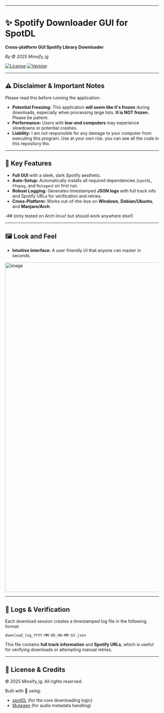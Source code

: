 
-----

# ✨ Spotify Downloader GUI for SpotDL

**Cross-platform GUI Spotify Library Downloader**

*By © 2025 Minxify_ig*

[![License](https://img.shields.io/badge/license-GNU-blue.svg)](LICENSE)
[![Version](https://img.shields.io/badge/version-1.0.0-green.svg)]()


-----
## ⚠️ Disclaimer & Important Notes

Please read this before running the application:

  * **Potential Freezing:** This application **will seem like it's frozen** during downloads, especially when processing large lists. **It is NOT frozen.** Please be patient.
  * **Performance:** Users with **low-end computers** may experience slowdowns or potential crashes.
  * **Liability:** I am not responsible for any damage to your computer from executing this program. Use at your own risk. you can see all the code in this repository tho.

-----

## 🚀 Key Features

  * **Full GUI** with a sleek, dark Spotify aesthetic.
  * **Auto-Setup:** Automatically installs all required dependencies (`spotDL`, `FFmpeg`, and `Mutagen`) on first run.
  * **Robust Logging:** Generates timestamped **JSON logs** with full track info and Spotify URLs for verification and retries.
  * **Cross-Platform:** Works out-of-the-box on **Windows**, **Debian/Ubuntu**, and **Manjaro/Arch**.

-## (only tested on Arch linux! but should work anywhere else!)

-----

## 🖼️ Look and Feel

  * **Intuitive Interface:** A user-friendly UI that anyone can master in seconds.
<img width="1920" height="1080" alt="image" src="https://github.com/user-attachments/assets/1f1963e3-8bd8-4da3-acce-013921f85a8e" />


-----

## 💾 Logs & Verification

Each download session creates a timestamped log file in the following format:

`download_log_YYYY-MM-DD_HH-MM-SS.json`

This file contains **full track information** and **Spotify URLs**, which is useful for verifying downloads or attempting manual retries.

-----

## 🪩 License & Credits

© 2025 Minxify\_ig. All rights reserved.

Built with 💚 using:

  * [spotDL](https://github.com/spotDL/spotify-downloader) (for the core downloading logic)
  * [Mutagen](https://mutagen.readthedocs.io/) (for audio metadata handling)
